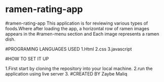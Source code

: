 # ramen-rating-app
#ramen-rating-app
This application is for reviewing various types of foods.Where after loading the app, a horizontal row of ramen images appears in the #ramen-menu section and Each image represents a ramen dish.

#PROGRAMING LANGUAGES USED 
1.Html 
2.css 
3.javascript

#HOW TO SET IT UP

1.First start by cloning the repository into your local machine.
2.run the application using live server
3.
#CREATED BY
  Zaybe Maliq
